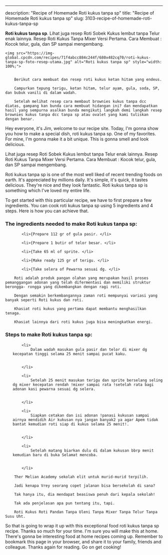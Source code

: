 ---
description: "Recipe of Homemade Roti kukus tanpa sp"
title: "Recipe of Homemade Roti kukus tanpa sp"
slug: 3103-recipe-of-homemade-roti-kukus-tanpa-sp

<p>
	<strong>Roti kukus tanpa sp</strong>. 
	Lihat juga resep Roti Sobek Kukus lembut tanpa Telur enak lainnya. Resep Roti Kukus Tanpa Mixer Versi Pertama. Cara Membuat : Kocok telur, gula, dan SP sampai mengembang.
</p>
<p>
	
	<img src="https://img-global.cpcdn.com/recipes/71f4abcc884c244f/680x482cq70/roti-kukus-tanpa-sp-foto-resep-utama.jpg" alt="Roti kukus tanpa sp" style="width: 100%;">
	
	
		Berikut cara membuat dan resep roti kukus ketan hitam yang endeus.
	
		Campurkan tepung terigu, ketan hitam, telur ayam, gula, soda, SP, dan bubuk vanili di dalam wadah.
	
		Setelah melihat resep cara membaut brownies kukus tanpa dcc diatas, gampang kan bunda cara membuat hidangan ini? dan mendapatkan hasil yang sempurna asalkan bunda mengikuti langkah demi langkah resep brownies kukus tanpa dcc tanpa sp atau ovalet yang kami tuliskan dengan benar.
	
</p>
<p>
	Hey everyone, it's Jim, welcome to our recipe site. Today, I'm gonna show you how to make a special dish, roti kukus tanpa sp. One of my favorites. For mine, I'm gonna make it a bit unique. This is gonna smell and look delicious.
</p>
	
<p>
	Lihat juga resep Roti Sobek Kukus lembut tanpa Telur enak lainnya. Resep Roti Kukus Tanpa Mixer Versi Pertama. Cara Membuat : Kocok telur, gula, dan SP sampai mengembang.
</p>
<p>
	Roti kukus tanpa sp is one of the most well liked of recent trending foods on earth. It's appreciated by millions daily. It's simple, it's quick, it tastes delicious. They're nice and they look fantastic. Roti kukus tanpa sp is something which I've loved my entire life.
</p>

<p>
To get started with this particular recipe, we have to first prepare a few ingredients. You can cook roti kukus tanpa sp using 5 ingredients and 4 steps. Here is how you can achieve that.
</p>

<h3>The ingredients needed to make Roti kukus tanpa sp:</h3>

<ol>
	
		<li>{Prepare 112 gr of gula pasir. </li>
	
		<li>{Prepare 1 butir of telor besar. </li>
	
		<li>{Take 65 ml of sprite. </li>
	
		<li>{Make ready 125 gr of terigu. </li>
	
		<li>{Take selera of Pewarna sesuai dg. </li>
	
</ol>
<p>
	
		Roti adalah produk pangan olahan yang merupakan hasil proses pemanggangan adonan yang telah difermentasi dan memiliki struktur berongga- rongga yang dikembangkan dengan ragi roti.
	
		Dengan semakin berkembangannya zaman roti mempunyai variasi yang banyak seperti Roti kukus dan roti.
	
		Khasiat roti kukus yang pertama dapat membantu menghasilkan tenaga.
	
		Khasiat lainnya dari roti kukus juga bisa meningkatkan energi.
	
</p>

<h3>Steps to make Roti kukus tanpa sp:</h3>

<ol>
	
		<li>
			Dalam wadah masukan gula pasir dan telor di mixer dg kecepatan tinggi selama 25 menit sampai pucat kaku.
			
			
		</li>
	
		<li>
			Setelah 25 menit masukan terigu dan sprite berselang seling dg mixer kecepatan rendah !mixer sampai rata !setelah rata bagi adonan kasi pewarna sesuai dg selera.
			
			
		</li>
	
		<li>
			Siapkan cetakan dan isi adonan !panasi kukusan sampai airnya mendidih Air kukusan nya jangan banyak2 ya agar Apem tidak bantat kemudian roti siap di kukus selama 25 menit!.
			
			
		</li>
	
		<li>
			Setelah matang biarkan dulu di dalam kukusan bbrp menit kemudian baru di buka Selamat mencoba.
			
			
		</li>
	
</ol>

<p>
	
		Ther Melian Academy sekolah elit untuk murid-murid terpilih.
	
		Jadi kenapa Vrey seorang copet jalanan bisa bersekolah di sana?
	
		Tak hanya itu, dia mendapat beasiswa penuh dari kepala sekolah!
	
		Tak ada penjelasan apa pun tentang itu, tapi.
	
		Roti Kukus Roti Pandan Tanpa Uleni Tanpa Mixer Tanpa Telur Tanpa Susu Uht.
	
</p>

<p>
	So that is going to wrap it up with this exceptional food roti kukus tanpa sp recipe. Thanks so much for your time. I'm sure you will make this at home. There's gonna be interesting food at home recipes coming up. Remember to bookmark this page in your browser, and share it to your family, friends and colleague. Thanks again for reading. Go on get cooking!
</p>
